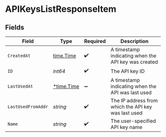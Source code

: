 # APIKeysListResponseItem


## Fields

| Field                                               | Type                                                | Required                                            | Description                                         |
| --------------------------------------------------- | --------------------------------------------------- | --------------------------------------------------- | --------------------------------------------------- |
| `CreatedAt`                                         | [time.Time](https://pkg.go.dev/time#Time)           | :heavy_check_mark:                                  | A timestamp indicating when the API key was created |
| `ID`                                                | *int64*                                             | :heavy_check_mark:                                  | The API key ID                                      |
| `LastUsedAt`                                        | [*time.Time](https://pkg.go.dev/time#Time)          | :heavy_minus_sign:                                  | A timestamp indicating when the API was last used   |
| `LastUsedFromAddr`                                  | *string*                                            | :heavy_check_mark:                                  | The IP address from which the API key was last used |
| `Name`                                              | *string*                                            | :heavy_check_mark:                                  | The user-specified API key name                     |